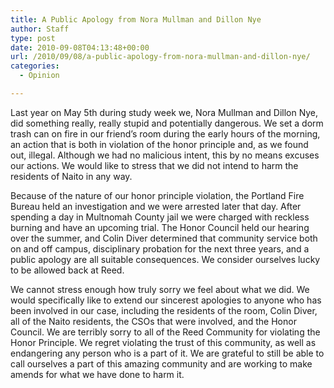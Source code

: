 ```yaml
---
title: A Public Apology from Nora Mullman and Dillon Nye
author: Staff
type: post
date: 2010-09-08T04:13:48+00:00
url: /2010/09/08/a-public-apology-from-nora-mullman-and-dillon-nye/
categories:
  - Opinion

---
```

Last year on May 5th during study week we, Nora Mullman and Dillon Nye, did something really, really stupid and potentially dangerous. We set a dorm trash can on fire in our friend’s room during the early hours of the morning, an action that is both in violation of the honor principle and, as we found out, illegal. Although we had no malicious intent, this by no means excuses our actions. We would like to stress that we did not intend to harm the residents of Naito in any way.

Because of the nature of our honor principle violation, the Portland Fire Bureau held an investigation and we were arrested later that day. After spending a day in Multnomah County jail we were charged with reckless burning and have an upcoming trial. The Honor Council held our hearing over the summer, and Colin Diver determined that community service both on and off campus, disciplinary probation for the next three years, and a public apology are all suitable consequences. We consider ourselves lucky to be allowed back at Reed.

We cannot stress enough how truly sorry we feel about what we did. We would specifically like to extend our sincerest apologies to anyone who has been involved in our case, including the residents of the room, Colin Diver, all of the Naito residents, the CSOs that were involved, and the Honor Council. We are terribly sorry to all of the Reed Community for violating the Honor Principle. We regret violating the trust of this community, as well as endangering any person who is a part of it. We are grateful to still be able to call ourselves a part of this amazing community and are working to make amends for what we have done to harm it.